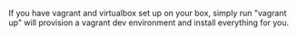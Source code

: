 If you have vagrant and virtualbox set up on your box, simply run "vagrant up" will provision a vagrant dev environment and install everything for you.
